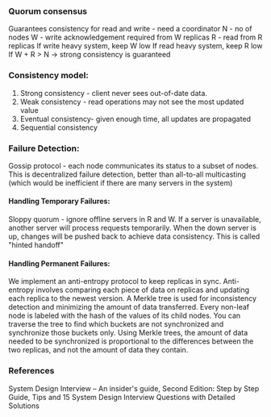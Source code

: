 ### Quorum consensus 
Guarantees consistency for read and write - need a coordinator
N - no of nodes
W - write acknowledgement required from W replicas 
R - read from R replicas 
If write heavy system, keep W low
If read heavy system, keep R low
If W + R > N -> strong consistency is guaranteed

### Consistency model:
1. Strong consistency - client never sees out-of-date data.
2. Weak consistency - read operations may not see the most updated value
3. Eventual consistency- given enough time, all updates are propagated
4. Sequential consistency 

### Failure Detection:
Gossip protocol - each node communicates its status to a subset of nodes. This is decentralized failure detection, better than all-to-all multicasting (which would be inefficient if there are many servers in the system)
#### Handling Temporary Failures:
Sloppy quorum - ignore offline servers in R and W. If a server is unavailable, another server will process requests temporarily. When the down server is up, changes will be pushed back to achieve data consistency. This is called "hinted handoff"
#### Handling Permanent Failures:
We implement an anti-entropy protocol to keep replicas in sync. Anti-entropy involves comparing each piece of data on replicas and updating each replica to the newest version. A Merkle tree is used for inconsistency detection and minimizing the amount of data transferred. Every non-leaf node is labeled with the hash of the values of its child nodes. You can traverse the tree to find which buckets are not synchronized and synchronize those buckets only. Using Merkle trees, the amount of data needed to be synchronized is proportional to the differences between the two replicas, and not the amount of data they contain. 

### References
System Design Interview – An insider's guide, Second Edition: Step by Step Guide, Tips and 15 System Design Interview Questions with Detailed Solutions
